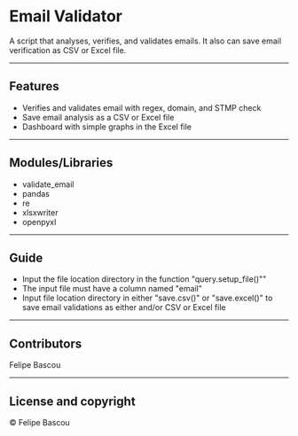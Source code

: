 # Email Validator

A script that analyses, verifies, and validates emails. It also can save email verification as CSV or Excel file.

---


## Features

* Verifies and validates email with regex, domain, and STMP check
* Save email analysis as a CSV or Excel file
* Dashboard with simple graphs in the Excel file

---

## Modules/Libraries

* validate_email
* pandas
* re
* xlsxwriter
* openpyxl

---

## Guide

* Input the file location directory in the function "query.setup_file()""
* The input file must have a column named "email"
* Input file location directory in either "save.csv()" or "save.excel()" to save email validations as either and/or CSV or Excel file

---

## Contributors

Felipe Bascou

---

## License and copyright

© Felipe Bascou
